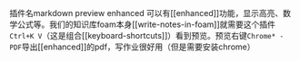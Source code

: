 插件名markdown preview enhanced
可以有[[enhanced]]功能，显示高亮、数学公式等。我们的知识库foam本身[[write-notes-in-foam]]就需要这个插件
`Ctrl+K V`（这是组合[[keyboard-shortcuts]]）看到预览。预览右键`Chrome* - PDF`导出[[enhanced]]的pdf，写作业很好用（但是需要安装chrome）